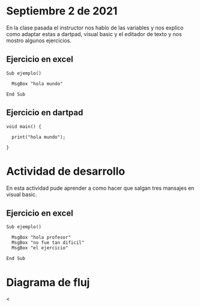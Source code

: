 # Septiembre 2 de 2021

En la clase pasada el instructor nos hablo de las variables
y nos explico como adaptar estas a dartpad, visual basic y
el editador de texto y nos mostro algunos ejercicios.

## Ejercicio en excel

```
Sub ejemplo()

  MsgBox "hola mundo"

End Sub
```
## Ejercicio en dartpad

```
void main() {

  print("hola mundo");

}
```
# Actividad de desarrollo

En esta actividad pude aprender a como hacer que salgan tres mansajes
en visual basic.

## Ejercicio en excel

```
Sub ejemplo()

  MsgBox "hola profesor"
  MsgBox "no fue tan dificil"
  MsgBox "el ejercicio"

End Sub
```
# Diagrama de fluj
<
 <imagen-img src="image-img/diagrama.jpg" width="300">
